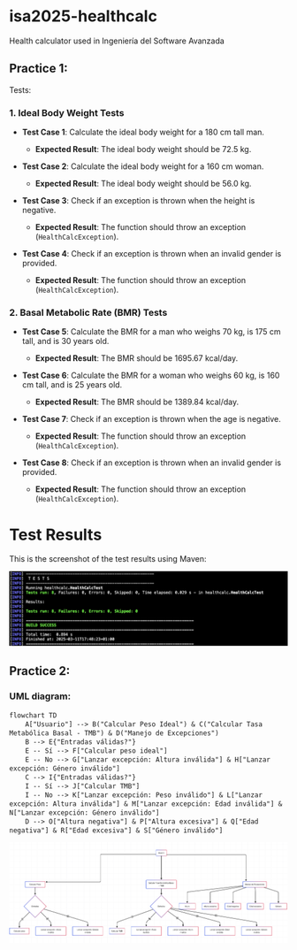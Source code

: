 # isa2025-healthcalc
Health calculator used in Ingeniería del Software Avanzada
## Practice 1:
Tests:
### 1. **Ideal Body Weight Tests**
   - **Test Case 1**: Calculate the ideal body weight for a 180 cm tall man.
     - **Expected Result**: The ideal body weight should be 72.5 kg.
   
   - **Test Case 2**: Calculate the ideal body weight for a 160 cm woman.
     - **Expected Result**: The ideal body weight should be 56.0 kg.

   - **Test Case 3**: Check if an exception is thrown when the height is negative.
     - **Expected Result**: The function should throw an exception (`HealthCalcException`).

   - **Test Case 4**: Check if an exception is thrown when an invalid gender is provided.
     - **Expected Result**: The function should throw an exception (`HealthCalcException`).

### 2. **Basal Metabolic Rate (BMR) Tests**
   - **Test Case 5**: Calculate the BMR for a man who weighs 70 kg, is 175 cm tall, and is 30 years old.
     - **Expected Result**: The BMR should be 1695.67 kcal/day.
   
   - **Test Case 6**: Calculate the BMR for a woman who weighs 60 kg, is 160 cm tall, and is 25 years old.
     - **Expected Result**: The BMR should be 1389.84 kcal/day.

   - **Test Case 7**: Check if an exception is thrown when the age is negative.
     - **Expected Result**: The function should throw an exception (`HealthCalcException`).

   - **Test Case 8**: Check if an exception is thrown when an invalid gender is provided.
     - **Expected Result**: The function should throw an exception (`HealthCalcException`).

# Test Results

This is the screenshot of the test results using Maven:

![Test Results](results.png)

## Practice 2:
### UML diagram:
```mermaid:
flowchart TD
    A["Usuario"] --> B("Calcular Peso Ideal") & C("Calcular Tasa Metabólica Basal - TMB") & D("Manejo de Excepciones")
    B --> E{"Entradas válidas?"}
    E -- Sí --> F["Calcular peso ideal"]
    E -- No --> G["Lanzar excepción: Altura inválida"] & H["Lanzar excepción: Género inválido"]
    C --> I{"Entradas válidas?"}
    I -- Sí --> J["Calcular TMB"]
    I -- No --> K["Lanzar excepción: Peso inválido"] & L["Lanzar excepción: Altura inválida"] & M["Lanzar excepción: Edad inválida"] & N["Lanzar excepción: Género inválido"]
    D --> O["Altura negativa"] & P["Altura excesiva"] & Q["Edad negativa"] & R["Edad excesiva"] & S["Género inválido"]
```
![Diagrama de Casos de Uso](doc/midiagrama.png)
